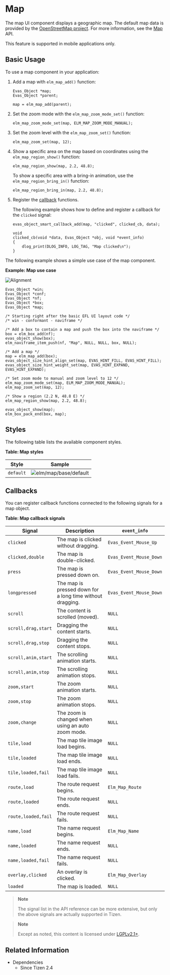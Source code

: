 # Map

The map UI component displays a geographic map. The default map data is provided by the [OpenStreetMap project](http://www.openstreetmap.org/). For more information, see the [Map](../../../../api/common/latest/group__Elm__Map__Group.html) API.

This feature is supported in mobile applications only.

## Basic Usage

To use a map component in your application:

1. Add a map with `elm_map_add()` function:

   ```
   Evas_Object *map;
   Evas_Object *parent;

   map = elm_map_add(parent);
   ```

2. Set the zoom mode with the `elm_map_zoom_mode_set()` function:

   ```
   elm_map_zoom_mode_set(map, ELM_MAP_ZOOM_MODE_MANUAL);
   ```

3. Set the zoom level with the `elm_map_zoom_set()` function:

   ```
   elm_map_zoom_set(map, 12);
   ```

4. Show a specific area on the map based on coordinates using the `elm_map_region_show()` function:

   ```
   elm_map_region_show(map, 2.2, 48.8);
   ```

   To show a specific area with a bring-in animation, use the `elm_map_region_bring_in()` function:

   ```
   elm_map_region_bring_in(map, 2.2, 48.8);
   ```

5. Register the [callback](#callbacks) functions.

   The following example shows how to define and register a callback for the `clicked` signal:

   ```
   evas_object_smart_callback_add(map, "clicked", clicked_cb, data);

   void
   clicked_cb(void *data, Evas_Object *obj, void *event_info)
   {
       dlog_print(DLOG_INFO, LOG_TAG, "Map clicked\n");
   }
   ```

The following example shows a simple use case of the map component.

**Example: Map use case**

![Alignment](./media/map1.png)

```
Evas_Object *win;
Evas_Object *conf;
Evas_Object *nf;
Evas_Object *box;
Evas_Object *map;

/* Starting right after the basic EFL UI layout code */
/* win - conformant - naviframe */

/* Add a box to contain a map and push the box into the naviframe */
box = elm_box_add(nf);
evas_object_show(box);
elm_naviframe_item_push(nf, "Map", NULL, NULL, box, NULL);

/* Add a map */
map = elm_map_add(box);
evas_object_size_hint_align_set(map, EVAS_HINT_FILL, EVAS_HINT_FILL);
evas_object_size_hint_weight_set(map, EVAS_HINT_EXPAND, EVAS_HINT_EXPAND);

/* Set zoom mode to manual and zoom level to 12 */
elm_map_zoom_mode_set(map, ELM_MAP_ZOOM_MODE_MANUAL);
elm_map_zoom_set(map, 12);

/* Show a region (2.2 N, 48.8 E) */
elm_map_region_show(map, 2.2, 48.8);

evas_object_show(map);
elm_box_pack_end(box, map);
```

## Styles

The following table lists the available component styles.

**Table: Map styles**

| Style     | Sample                                   |
|-----------|------------------------------------------|
| `default` | ![elm/map/base/default](./media/map_default.png) |

## Callbacks

You can register callback functions connected to the following signals for a map object.

**Table: Map callback signals**

| Signal              | Description                              | `event_info`            |
|---------------------|------------------------------------------|-------------------------|
| `clicked`           | The map is clicked without dragging.     | `Evas_Event_Mouse_Up`   |
| `clicked,double`    | The map is double-clicked.               | `Evas_Event_Mouse_Down` |
| `press`             | The map is pressed down on.              | `Evas_Event_Mouse_Down` |
| `longpressed`       | The map is pressed down for a long time without dragging. | `Evas_Event_Mouse_Down` |
| `scroll`            | The content is scrolled (moved).         | `NULL`                  |
| `scroll,drag,start` | Dragging the content starts.             | `NULL`                  |
| `scroll,drag,stop`  | Dragging the content stops.              | `NULL`                  |
| `scroll,anim,start` | The scrolling animation starts.          | `NULL`                  |
| `scroll,anim,stop`  | The scrolling animation stops.           | `NULL`                  |
| `zoom,start`        | The zoom animation starts.               | `NULL`                  |
| `zoom,stop`         | The zoom animation stops.                | `NULL`                  |
| `zoom,change`       | The zoom is changed when using an auto zoom mode. | `NULL`                  |
| `tile,load`         | The map tile image load begins.          | `NULL`                  |
| `tile,loaded`       | The map tile image load ends.            | `NULL`                  |
| `tile,loaded,fail`  | The map tile image load fails.           | `NULL`                  |
| `route,load`        | The route request begins.                | `Elm_Map_Route`         |
| `route,loaded`      | The route request ends.                  | `NULL`                  |
| `route,loaded,fail` | The route request fails.                 | `NULL`                  |
| `name,load`         | The name request begins.                 | `Elm_Map_Name`          |
| `name,loaded`       | The name request ends.                   | `NULL`                  |
| `name,loaded,fail`  | The name request fails.                  | `NULL`                  |
| `overlay,clicked`   | An overlay is clicked.                   | `Elm_Map_Overlay`       |
| `loaded`            | The map is loaded.                       | `NULL`                  |

> **Note**
>
> The signal list in the API reference can be more extensive, but only the above signals are actually supported in Tizen.

> **Note**
>
> Except as noted, this content is licensed under [LGPLv2.1+](http://opensource.org/licenses/LGPL-2.1).

## Related Information
- Dependencies
  - Since Tizen 2.4
